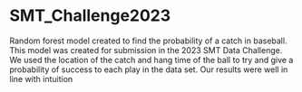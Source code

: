 # SMT_Challenge2023
Random forest model created to find the probability of a catch in baseball.
This model was created for submission in the 2023 SMT Data Challenge.
We used the location of the catch and hang time of the ball to try and give a probability of success to each play in the data set.
Our results were well in line with intuition
